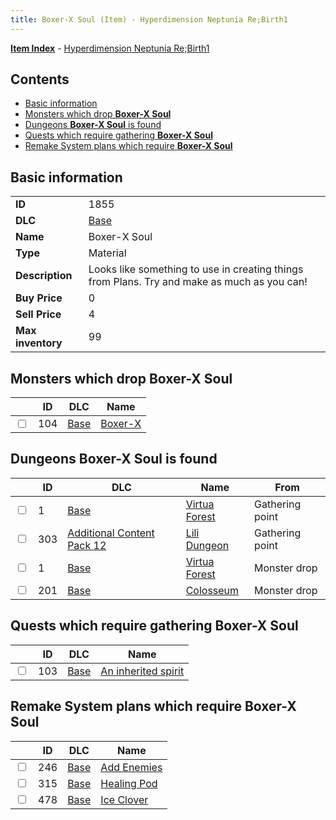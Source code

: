 ```yaml
---
title: Boxer-X Soul (Item) - Hyperdimension Neptunia Re;Birth1
---
```


[**Item Index**](/neptunia/rb1/item/index.html) - [Hyperdimension Neptunia Re;Birth1](/neptunia/rb1)

## Contents

- [Basic information](#basic-information)
- [Monsters which drop **Boxer-X Soul**](#monsters-which-drop-boxer-x-soul)
- [Dungeons **Boxer-X Soul** is found](#dungeons-boxer-x-soul-is-found)
- [Quests which require gathering **Boxer-X Soul**](#quests-which-require-gathering-boxer-x-soul)
- [Remake System plans which require **Boxer-X Soul**](#remake-system-plans-which-require-boxer-x-soul)

## Basic information

|   |   |
| -- | -- |
| **ID** | 1855 |
| **DLC** | [Base](/neptunia/rb1/dlc/1-base.html) |
| **Name** | Boxer-X Soul |
| **Type** | Material |
| **Description** | Looks like something to use in creating things from Plans. Try and make as much as you can! |
| **Buy Price** | 0 |
| **Sell Price** | 4 |
| **Max inventory** | 99 |


## Monsters which drop **Boxer-X Soul**

|    | ID | DLC | Name |
| -- | -- | --- | ---- |
| <input type="checkbox" id="rb1-monster-1-104" class="trackbox" /> | 104 | [Base](/neptunia/rb1/dlc/1-base.html) | [Boxer-X](/neptunia/rb1/monster/1-104-boxer-x.html) |


## Dungeons **Boxer-X Soul** is found

|    | ID | DLC | Name | From |
| -- | -- | --- | ---- | ---- |
| <input type="checkbox" id="rb1-dungeon-1-1" class="trackbox" /> | 1 | [Base](/neptunia/rb1/dlc/1-base.html) | [Virtua Forest](/neptunia/rb1/dungeon/1-1-virtua-forest.html) | Gathering point |
| <input type="checkbox" id="rb1-dungeon-21-303" class="trackbox" /> | 303 | [Additional Content Pack 12](/neptunia/rb1/dlc/21-pack12.html) | [Lili Dungeon](/neptunia/rb1/dungeon/21-303-lili-dungeon.html) | Gathering point |
| <input type="checkbox" id="rb1-dungeon-1-1" class="trackbox" /> | 1 | [Base](/neptunia/rb1/dlc/1-base.html) | [Virtua Forest](/neptunia/rb1/dungeon/1-1-virtua-forest.html) | Monster drop |
| <input type="checkbox" id="rb1-dungeon-1-201" class="trackbox" /> | 201 | [Base](/neptunia/rb1/dlc/1-base.html) | [Colosseum](/neptunia/rb1/dungeon/1-201-colosseum.html) | Monster drop |


## Quests which require gathering **Boxer-X Soul**

|    | ID | DLC | Name |
| -- | -- | --- | ---- |
| <input type="checkbox" id="rb1-quest-1-103" class="trackbox" /> | 103 | [Base](/neptunia/rb1/dlc/1-base.html) | [An inherited spirit](/neptunia/rb1/quest/1-103-an-inherited-spirit.html) |


## Remake System plans which require **Boxer-X Soul**

|    | ID | DLC | Name |
| -- | -- | --- | ---- |
| <input type="checkbox" id="rb1-quest-1-246" class="trackbox" /> | 246 | [Base](/neptunia/rb1/dlc/1-base.html) | [Add Enemies](/neptunia/rb1/quest/1-246-add-enemies.html) |
| <input type="checkbox" id="rb1-quest-1-315" class="trackbox" /> | 315 | [Base](/neptunia/rb1/dlc/1-base.html) | [Healing Pod](/neptunia/rb1/quest/1-315-healing-pod.html) |
| <input type="checkbox" id="rb1-quest-1-478" class="trackbox" /> | 478 | [Base](/neptunia/rb1/dlc/1-base.html) | [Ice Clover](/neptunia/rb1/quest/1-478-ice-clover.html) |
